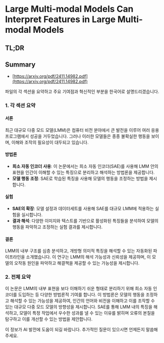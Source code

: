 # Large Multi-modal Models Can Interpret Features in Large Multi-modal Models
## TL;DR
## Summary
- [https://arxiv.org/pdf/2411.14982.pdf](https://arxiv.org/pdf/2411.14982.pdf)

파일의 각 섹션을 요약하고 주요 기여점과 혁신적인 부분을 한국어로 설명드리겠습니다.

### 1. 각 섹션 요약

#### 서론
최근 대규모 다중 모드 모델(LMM)은 컴퓨터 비전 분야에서 큰 발전을 이루어 여러 응용 프로그램에서 성공을 거두었습니다. 그러나 이러한 모델들은 종종 불확실한 행동을 보이며, 이해와 조작의 필요성이 대두되고 있습니다.

#### 방법론
- **희소 자동 인코더 사용**: 이 논문에서는 희소 자동 인코더(SAE)를 사용해 LMM 안의 표현을 인간이 이해할 수 있는 특징으로 분리하고 해석하는 방법론을 제공합니다.
- **모델 행동 조정**: SAE로 학습된 특징을 사용해 모델의 행동을 조정하는 방법을 제시합니다.

#### 실험
- **SAE의 확장**: 모델 설정과 데이터세트를 사용해 SAE를 대규모 LMM에 적용하는 실험을 실시합니다.
- **결과 해석**: 다양한 이미지와 텍스트를 기반으로 활성화된 특징들을 분석하여 모델의 행동을 파악하고 조정하는 실험 결과를 제시합니다.

#### 결론
LMM의 내부 구조를 심층 분석하고, 개방형 의미적 특징을 해석할 수 있는 자동화된 파이프라인을 소개했습니다. 이 연구는 LMM의 해석 가능성과 신뢰성을 제공하며, 이 모델의 오작동 원인을 파악하고 해결책을 제공할 수 있는 가능성을 제시합니다.

### 2. 전체 요약
이 논문은 LMM의 내부 표현을 보다 이해하기 쉬운 형태로 분리하기 위해 희소 자동 인코더를 도입하는 등 다양한 방법론적 기여를 합니다. 이 방법론은 모델의 행동을 조정하고 해석할 수 있는 가능성을 제공하여, 인간의 언어와 비전을 이해하고 이를 조작할 수 있는 대규모 다중 모드 모델의 방향성을 제시합니다. SAE를 통해 LMM 내의 특징을 해석하고, 모델이 특정 작업에서 우수한 성과를 낼 수 있는 이유를 밝히며 오류의 본질을 탐구하고 이를 개선할 수 있는 방법을 제안합니다.

이 정보가 AI 발전에 도움이 되길 바랍니다. 추가적인 질문이 있으시면 언제든지 말씀해 주세요.